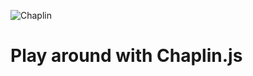 ![Chaplin](http://s3.amazonaws.com/imgly_production/3401027/original.png)

# Play around with Chaplin.js

